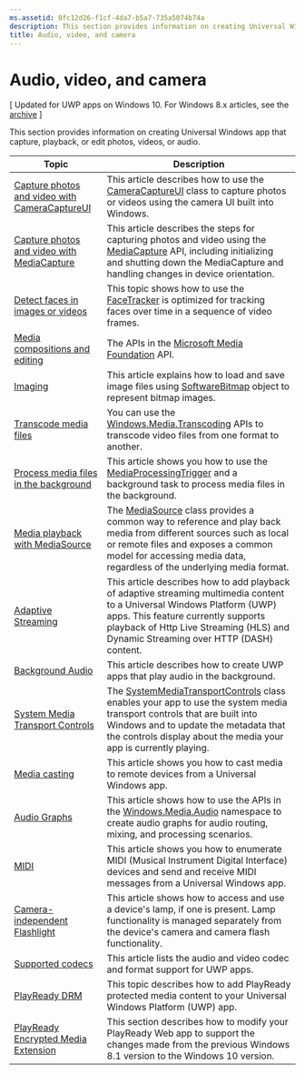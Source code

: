 ```yaml
---
ms.assetid: 0fc12d26-f1cf-4da7-b5a7-735a5074b74a
description: This section provides information on creating Universal Windows app that capture, playback, or edit photos, videos, or audio.
title: Audio, video, and camera
---
```


# Audio, video, and camera

\[ Updated for UWP apps on Windows 10. For Windows 8.x articles, see the [archive](http://go.microsoft.com/fwlink/p/?linkid=619132) \]

This section provides information on creating Universal Windows app that capture, playback, or edit photos, videos, or audio.
 
| Topic                                                                                             | Description                                                                                                                                                                                                                                                                                    |
|---------------------------------------------------------------------------------------------------|------------------------------------------------------------------------------------------------------------------------------------------------------------------------------------------------------------------------------------------------------------------------------------------------|
| [Capture photos and video with CameraCaptureUI](capture-photos-and-video-with-cameracaptureui.md) | This article describes how to use the [CameraCaptureUI](capture-photos-and-video-with-cameracaptureui.md) class to capture photos or videos using the camera UI built into Windows.                                                                                                            |
| [Capture photos and video with MediaCapture](capture-photos-and-video-with-mediacapture.md)       | This article describes the steps for capturing photos and video using the [MediaCapture](https://msdn.microsoft.com/library/windows/apps/br241124) API, including initializing and shutting down the MediaCapture and handling changes in device orientation.                                  |
| [Detect faces in images or videos](detect-and-track-faces-in-an-image.md)                         | This topic shows how to use the [FaceTracker](https://msdn.microsoft.com/library/windows/apps/dn974150) is optimized for tracking faces over time in a sequence of video frames.                                                                                                               |
| [Media compositions and editing](media-compositions-and-editing.md)                               | The APIs in the [Microsoft Media Foundation](https://msdn.microsoft.com/library/windows/desktop/ms694197) API.                                                                                                                                                                                 |
| [Imaging](imaging.md)                                                                             | This article explains how to load and save image files using [SoftwareBitmap](https://msdn.microsoft.com/library/windows/apps/dn887358) object to represent bitmap images.                                                                                                                     |
| [Transcode media files](transcode-media-files.md)                                                 | You can use the [Windows.Media.Transcoding](https://msdn.microsoft.com/library/windows/apps/br207105) APIs to transcode video files from one format to another.                                                                                                                                |
| [Process media files in the background](process-media-files-in-the-background.md)                 | This article shows you how to use the [MediaProcessingTrigger](https://msdn.microsoft.com/library/windows/apps/dn806005) and a background task to process media files in the background.                                                                                                       |
| [Media playback with MediaSource](media-playback-with-mediasource.md)                             | The [MediaSource](https://msdn.microsoft.com/library/windows/apps/dn930905) class provides a common way to reference and play back media from different sources such as local or remote files and exposes a common model for accessing media data, regardless of the underlying media format.  |
| [Adaptive Streaming](adaptive-streaming.md)                                                       | This article describes how to add playback of adaptive streaming multimedia content to a Universal Windows Platform (UWP) apps. This feature currently supports playback of Http Live Streaming (HLS) and Dynamic Streaming over HTTP (DASH) content.                                          |
| [Background Audio](background-audio.md)                                                           | This article describes how to create UWP apps that play audio in the background.                                                                                                                                                                                                               |
| [System Media Transport Controls](system-media-transport-controls.md)                             | The [SystemMediaTransportControls](https://msdn.microsoft.com/library/windows/apps/dn278677) class enables your app to use the system media transport controls that are built into Windows and to update the metadata that the controls display about the media your app is currently playing. |
| [Media casting](media-casting.md)                                                                 | This article shows you how to cast media to remote devices from a Universal Windows app.                                                                                                                                                                                                       |
| [Audio Graphs](audio-graphs.md)                                                                   | This article shows how to use the APIs in the [Windows.Media.Audio](https://msdn.microsoft.com/library/windows/apps/dn914341) namespace to create audio graphs for audio routing, mixing, and processing scenarios.                                                                            |
| [MIDI](midi.md)                                                                                   | This article shows you how to enumerate MIDI (Musical Instrument Digital Interface) devices and send and receive MIDI messages from a Universal Windows app.                                                                                                                                   |
| [Camera-independent Flashlight](camera-independent-flashlight.md)                                 | This article shows how to access and use a device's lamp, if one is present. Lamp functionality is managed separately from the device's camera and camera flash functionality.                                                                                                                 |
| [Supported codecs](supported-codecs.md)                                                           | This article lists the audio and video codec and format support for UWP apps.                                                                                                                                                                                                                  |
| [PlayReady DRM](playready-client-sdk.md)                                                          | This topic describes how to add PlayReady protected media content to your Universal Windows Platform (UWP) app.                                                                                                                                                                                |
| [PlayReady Encrypted Media Extension](playready-encrypted-media-extension.md)                     | This section describes how to modify your PlayReady Web app to support the changes made from the previous Windows 8.1 version to the Windows 10 version.                                                                                                                                       |

 

 

 




